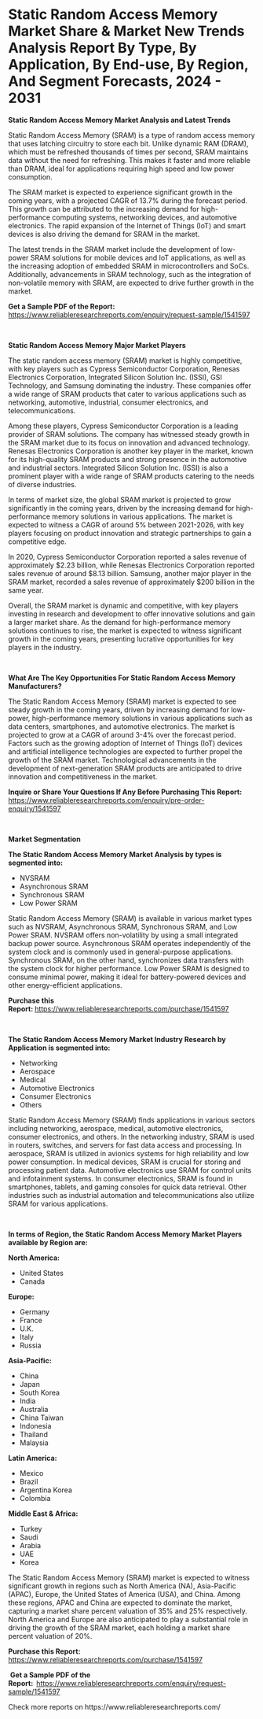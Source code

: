 <p><h1>Static Random Access Memory Market Share & Market New Trends Analysis Report By Type, By Application, By End-use, By Region, And Segment Forecasts, 2024 - 2031</h1></p><p><strong>Static Random Access Memory Market Analysis and Latest Trends</strong></p>
<p><p>Static Random Access Memory (SRAM) is a type of random access memory that uses latching circuitry to store each bit. Unlike dynamic RAM (DRAM), which must be refreshed thousands of times per second, SRAM maintains data without the need for refreshing. This makes it faster and more reliable than DRAM, ideal for applications requiring high speed and low power consumption.</p><p>The SRAM market is expected to experience significant growth in the coming years, with a projected CAGR of 13.7% during the forecast period. This growth can be attributed to the increasing demand for high-performance computing systems, networking devices, and automotive electronics. The rapid expansion of the Internet of Things (IoT) and smart devices is also driving the demand for SRAM in the market.</p><p>The latest trends in the SRAM market include the development of low-power SRAM solutions for mobile devices and IoT applications, as well as the increasing adoption of embedded SRAM in microcontrollers and SoCs. Additionally, advancements in SRAM technology, such as the integration of non-volatile memory with SRAM, are expected to drive further growth in the market.</p></p>
<p><strong>Get a Sample PDF of the Report:&nbsp;</strong> <a href="https://www.reliableresearchreports.com/enquiry/request-sample/1541597">https://www.reliableresearchreports.com/enquiry/request-sample/1541597</a></p>
<p>&nbsp;</p>
<p><strong>Static Random Access Memory Major Market Players</strong></p>
<p><p>The static random access memory (SRAM) market is highly competitive, with key players such as Cypress Semiconductor Corporation, Renesas Electronics Corporation, Integrated Silicon Solution Inc. (ISSI), GSI Technology, and Samsung dominating the industry. These companies offer a wide range of SRAM products that cater to various applications such as networking, automotive, industrial, consumer electronics, and telecommunications.</p><p>Among these players, Cypress Semiconductor Corporation is a leading provider of SRAM solutions. The company has witnessed steady growth in the SRAM market due to its focus on innovation and advanced technology. Renesas Electronics Corporation is another key player in the market, known for its high-quality SRAM products and strong presence in the automotive and industrial sectors. Integrated Silicon Solution Inc. (ISSI) is also a prominent player with a wide range of SRAM products catering to the needs of diverse industries.</p><p>In terms of market size, the global SRAM market is projected to grow significantly in the coming years, driven by the increasing demand for high-performance memory solutions in various applications. The market is expected to witness a CAGR of around 5% between 2021-2026, with key players focusing on product innovation and strategic partnerships to gain a competitive edge.</p><p>In 2020, Cypress Semiconductor Corporation reported a sales revenue of approximately $2.23 billion, while Renesas Electronics Corporation reported sales revenue of around $8.13 billion. Samsung, another major player in the SRAM market, recorded a sales revenue of approximately $200 billion in the same year.</p><p>Overall, the SRAM market is dynamic and competitive, with key players investing in research and development to offer innovative solutions and gain a larger market share. As the demand for high-performance memory solutions continues to rise, the market is expected to witness significant growth in the coming years, presenting lucrative opportunities for key players in the industry.</p></p>
<p>&nbsp;</p>
<p><strong>What Are The Key Opportunities For Static Random Access Memory Manufacturers?</strong></p>
<p><p>The Static Random Access Memory (SRAM) market is expected to see steady growth in the coming years, driven by increasing demand for low-power, high-performance memory solutions in various applications such as data centers, smartphones, and automotive electronics. The market is projected to grow at a CAGR of around 3-4% over the forecast period. Factors such as the growing adoption of Internet of Things (IoT) devices and artificial intelligence technologies are expected to further propel the growth of the SRAM market. Technological advancements in the development of next-generation SRAM products are anticipated to drive innovation and competitiveness in the market.</p></p>
<p><strong>Inquire or Share Your Questions If Any Before Purchasing This Report:</strong> <a href="https://www.reliableresearchreports.com/enquiry/pre-order-enquiry/1541597">https://www.reliableresearchreports.com/enquiry/pre-order-enquiry/1541597</a></p>
<p>&nbsp;</p>
<p><strong>Market Segmentation</strong></p>
<p><strong>The Static Random Access Memory Market Analysis by types is segmented into:</strong></p>
<p><ul><li>NVSRAM</li><li>Asynchronous SRAM</li><li>Synchronous SRAM</li><li>Low Power SRAM</li></ul></p>
<p><p>Static Random Access Memory (SRAM) is available in various market types such as NVSRAM, Asynchronous SRAM, Synchronous SRAM, and Low Power SRAM. NVSRAM offers non-volatility by using a small integrated backup power source. Asynchronous SRAM operates independently of the system clock and is commonly used in general-purpose applications. Synchronous SRAM, on the other hand, synchronizes data transfers with the system clock for higher performance. Low Power SRAM is designed to consume minimal power, making it ideal for battery-powered devices and other energy-efficient applications.</p></p>
<p><strong>Purchase this Report:&nbsp;</strong><a href="https://www.reliableresearchreports.com/purchase/1541597">https://www.reliableresearchreports.com/purchase/1541597</a></p>
<p>&nbsp;</p>
<p><strong>The Static Random Access Memory Market Industry Research by Application is segmented into:</strong></p>
<p><ul><li>Networking</li><li>Aerospace</li><li>Medical</li><li>Automotive Electronics</li><li>Consumer Electronics</li><li>Others</li></ul></p>
<p><p>Static Random Access Memory (SRAM) finds applications in various sectors including networking, aerospace, medical, automotive electronics, consumer electronics, and others. In the networking industry, SRAM is used in routers, switches, and servers for fast data access and processing. In aerospace, SRAM is utilized in avionics systems for high reliability and low power consumption. In medical devices, SRAM is crucial for storing and processing patient data. Automotive electronics use SRAM for control units and infotainment systems. In consumer electronics, SRAM is found in smartphones, tablets, and gaming consoles for quick data retrieval. Other industries such as industrial automation and telecommunications also utilize SRAM for various applications.</p></p>
<p>&nbsp;</p>
<p><strong>In terms of Region, the Static Random Access Memory Market Players available by Region are:</strong></p>
<p>
    <p> <strong> North America: </strong>
        <ul>
            <li>United States</li>
            <li>Canada</li>
        </ul>
        </p> 
    <p> <strong> Europe: </strong>
        <ul>
            <li>Germany</li>
            <li>France</li>
            <li>U.K.</li>
            <li>Italy</li>
            <li>Russia</li>
        </ul>
        </p> 
    <p> <strong> Asia-Pacific: </strong>
        <ul>
            <li>China</li>
            <li>Japan</li>
            <li>South Korea</li>
            <li>India</li>
            <li>Australia</li>
            <li>China Taiwan</li>
            <li>Indonesia</li>
            <li>Thailand</li>
            <li>Malaysia</li>
        </ul>
        </p> 
    <p> <strong> Latin America: </strong>
        <ul>
            <li>Mexico</li>
            <li>Brazil</li>
            <li>Argentina Korea</li>
            <li>Colombia</li>
        </ul>
        </p> 
    <p> <strong> Middle East & Africa: </strong>
        <ul>
            <li>Turkey</li>
            <li>Saudi</li>
            <li>Arabia</li>
            <li>UAE</li>
            <li>Korea</li>
        </ul>
    </p>
    </p>
<p><p>The Static Random Access Memory (SRAM) market is expected to witness significant growth in regions such as North America (NA), Asia-Pacific (APAC), Europe, the United States of America (USA), and China. Among these regions, APAC and China are expected to dominate the market, capturing a market share percent valuation of 35% and 25% respectively. North America and Europe are also anticipated to play a substantial role in driving the growth of the SRAM market, each holding a market share percent valuation of 20%.</p></p>
<p><strong>Purchase this Report: </strong><a href="https://www.reliableresearchreports.com/purchase/1541597">https://www.reliableresearchreports.com/purchase/1541597</a></p>
<p>&nbsp;<strong>Get a Sample PDF of the Report:&nbsp;&nbsp;</strong><a href="https://www.reliableresearchreports.com/enquiry/request-sample/1541597">https://www.reliableresearchreports.com/enquiry/request-sample/1541597</a></p>
<p><strong></strong></p>
<p>Check more reports on https://www.reliableresearchreports.com/</p>
